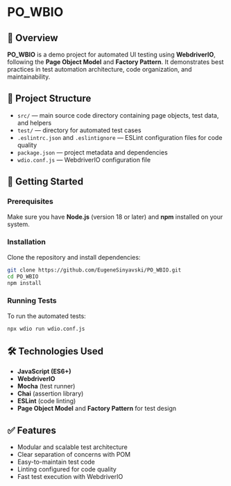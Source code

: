 # PO_WBIO

## 📌 Overview

**PO_WBIO** is a demo project for automated UI testing using **WebdriverIO**, following the **Page Object Model** and **Factory Pattern**. It demonstrates best practices in test automation architecture, code organization, and maintainability.

## 📁 Project Structure

- `src/` — main source code directory containing page objects, test data, and helpers  
- `test/` — directory for automated test cases  
- `.eslintrc.json` and `.eslintignore` — ESLint configuration files for code quality  
- `package.json` — project metadata and dependencies  
- `wdio.conf.js` — WebdriverIO configuration file

## 🚀 Getting Started

### Prerequisites

Make sure you have **Node.js** (version 18 or later) and **npm** installed on your system.

### Installation

Clone the repository and install dependencies:

```bash
git clone https://github.com/EugeneSinyavski/PO_WBIO.git
cd PO_WBIO
npm install
```

### Running Tests

To run the automated tests:

```bash
npx wdio run wdio.conf.js
```

## 🛠️ Technologies Used

- **JavaScript (ES6+)**
- **WebdriverIO**
- **Mocha** (test runner)
- **Chai** (assertion library)
- **ESLint** (code linting)
- **Page Object Model** and **Factory Pattern** for test design

## ✅ Features

- Modular and scalable test architecture  
- Clear separation of concerns with POM  
- Easy-to-maintain test code  
- Linting configured for code quality  
- Fast test execution with WebdriverIO  
